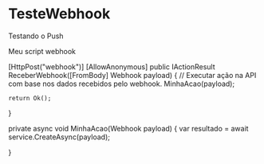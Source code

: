 # TesteWebhook



Testando o Push



Meu script webhook



[HttpPost("webhook")]
[AllowAnonymous]
public IActionResult ReceberWebhook([FromBody] Webhook payload)
{
    // Executar ação na API com base nos dados recebidos pelo webhook.
    MinhaAcao(payload);

    return Ok();
}

private async void MinhaAcao(Webhook payload)
{
    var resultado = await  service.CreateAsync(payload);
    
}